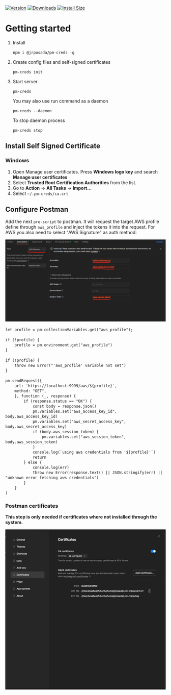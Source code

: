 [![Version](https://img.shields.io/npm/v/@jrposada/pm-creds.svg)](https://www.npmjs.com/package/@jrposada/pm-creds)
[![Downloads](https://img.shields.io/npm/dm/@jrposada/pm-creds.svg)](https://www.npmjs.com/package/@jrposada/pm-creds)
[![Install Size](https://packagephobia.now.sh/badge?p=@jrposada/pm-creds)](https://packagephobia.now.sh/result?p=@jrposada/pm-creds)

# Getting started

1. Install

    ```shell
    npm i @jrposada/pm-creds -g
    ```

2. Create config files and self-signed certificates

    ```shell
    pm-creds init
    ```

3. Start server

    ```shell
    pm-creds
    ```

    You may also use run command as a daemon

    ```shell
    pm-creds --daemon
    ```

    To stop daemon process

    ```shell
    pm-creds stop
    ```

## Install Self Signed Certificate

### Windows

1. Open Manage user certificates. Press **Windows logo key** and search **Manage user certificates**
2. Select **Trusted Root Certification Authorities** from the list.
3. Go to **Action** -> **All Tasks** -> **Import...**
4. Select `~/.pm-creds/ca.crt`

## Configure Postman

Add the next `pre-script` to postman. It will request the target AWS profile define through `aws_profile` and inject the tokens it into the request. For AWS you also need to select "AWS Signature" as auth method:

![Postman Auth Tab](./docs/postman-auth-config.png)

```
let profile = pm.collectionVariables.get("aws_profile");

if (!profile) {
    profile = pm.environment.get("aws_profile")
}

if (!profile) {
    throw new Error("'aws_profile' variable not set")
}

pm.sendRequest({
    url: `https://localhost:9999/aws/${profile}`,
    method: "GET",
    }, function (_, response) {
        if (response.status == "OK") {
            const body = response.json()
            pm.variables.set("aws_access_key_id", body.aws_access_key_id)
            pm.variables.set("aws_secret_access_key", body.aws_secret_access_key)
            if (body.aws_session_token) {
                pm.variables.set("aws_session_token", body.aws_session_token)
            }
            console.log(`using aws credentials from '${profile}'`)
            return
        } else {
            console.log(err)
            throw new Error(response.text() || JSON.stringify(err) || "unknown error fetching aws credentials")
        }
    }
)
```

### Postman certificates

**This step is only needed if certificates where not installed through the system.**

![Postman Certificates](./docs/postman-certificates.png)

